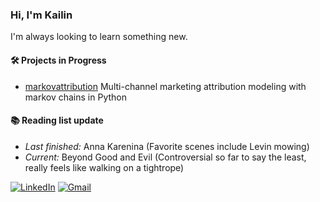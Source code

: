 ### Hi, I'm Kailin

I'm always looking to learn something new.

#### 🛠️ Projects in Progress
* [markovattribution](https://github.com/kailin-lu/markovattribution) Multi-channel marketing attribution modeling with markov chains in Python 

#### 📚 Reading list update 
* _Last finished:_ Anna Karenina (Favorite scenes include Levin mowing) 
* _Current:_  Beyond Good and Evil (Controversial so far to say the least, really feels like walking on a tightrope) 

<a href="https://www.linkedin.com/in/kailin-lu/"><img src="https://img.shields.io/badge/LinkedIn--_.svg?style=social&logo=linkedin" alt="LinkedIn"></a>
<a href="mailto:kailinluca@gmail.com"><img alt="Gmail" src="https://img.shields.io/badge/-email-red" alt="Email"/></a>
